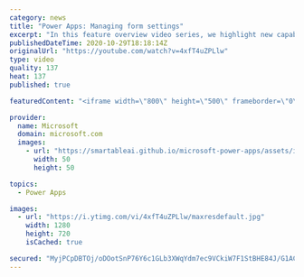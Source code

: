 ```yaml
---
category: news
title: "Power Apps: Managing form settings"
excerpt: "In this feature overview video series, we highlight new capabilities included in the latest update to Microsoft Power Apps.  Improvements to Microsoft Power Apps for managing form settings and events allow users to set various features on a form in the new modern designer.   Get the most out of Power"
publishedDateTime: 2020-10-29T18:18:14Z
originalUrl: "https://youtube.com/watch?v=4xfT4uZPLlw"
type: video
quality: 137
heat: 137
published: true

featuredContent: "<iframe width=\"800\" height=\"500\" frameborder=\"0\" src=\"https://www.youtube.com/embed/4xfT4uZPLlw\" allow=\"accelerometer; autoplay; encrypted-media; gyroscope; picture-in-picture\" allowfullscreen></iframe>"

provider:
  name: Microsoft
  domain: microsoft.com
  images:
    - url: "https://smartableai.github.io/microsoft-power-apps/assets/images/organizations/microsoft.com-50x50.jpg"
      width: 50
      height: 50

topics:
  - Power Apps

images:
  - url: "https://i.ytimg.com/vi/4xfT4uZPLlw/maxresdefault.jpg"
    width: 1280
    height: 720
    isCached: true

secured: "MyjPCpDBTOj/oDOotSnP76Y6c1GLb3XWqYdm7ec9VCkiW7F1StBHE84J/G1AChamLqTL9RAA/LKsqSRcZ2Xtkmkc4PD+Ro7cpAAV2P3rs9x99hG9cao0W2ANWfewkPR5xQzNyYNvre/o5piECxt/Zuby/CxQs+kjesG/g9eEfEfa9pwJQZFNO6NqD0gHM/byBrgF+LW0ARLrU0Zm7w2X/A3eErGBcwHHEDMlCXUx83PIHQ6p+4SPzGPc7vx3H2CVB0dubovKVuzZxCObAqL2mTqpULD7WbVUeczD6XqOeD93GyPszguaO23HR6L8dysyFlNJQWploMiaZvznfGQ/TUuG+iHRsUAFC0921optY1xv0O+vWkePueYmU3C1wuvQiuDJzCij1TPGD3CuCY5c8gbY87fruaYwD9yr3/pAezw6ToOEOTwynXGJn2wOdw4a;gbuZwHA+GH/gwg3U4ArMww=="
---
```


